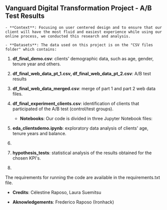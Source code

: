 ## Vanguard Digital Transformation Project - A/B Test Results

    - **Context**: Focusing on user centered design and to ensure that our client will have the most fluid and easiest experience while using our online process, we conducted this research and analysis. 

    - **Datasets**: The data used on this project is on the "CSV files folder" which contains:

1. **df_final_demo.csv**: clients' demographic data, such as age, gender, tenure year and others.
2. **df_final_web_data_pt_1.csv, df_final_web_data_pt_2.csv**: A/B test results
3. **df_final_web_data_merged.csv**: merge of part 1 and part 2 web data files.
4. **df_final_experiment_clients.csv**: identification of clients that participated of the A/B test (control/test groups).

    - **Notebooks**: Our code is divided in three Jupyter Notebook files:

1. **eda_clientsdemo.ipynb**: exploratory data analysis of clients' age, tenure years and balance.
2. 
3. **hypothesis_tests**: statistical analysis of the results obtained for the chosen KPI's.
4. 

The requirements for running the code are available in the requirements.txt file.

  - **Credits**: Célestine Raposo, Laura Suemitsu

  - **Aknowledgements**: Frederico Raposo (Ironhack)
